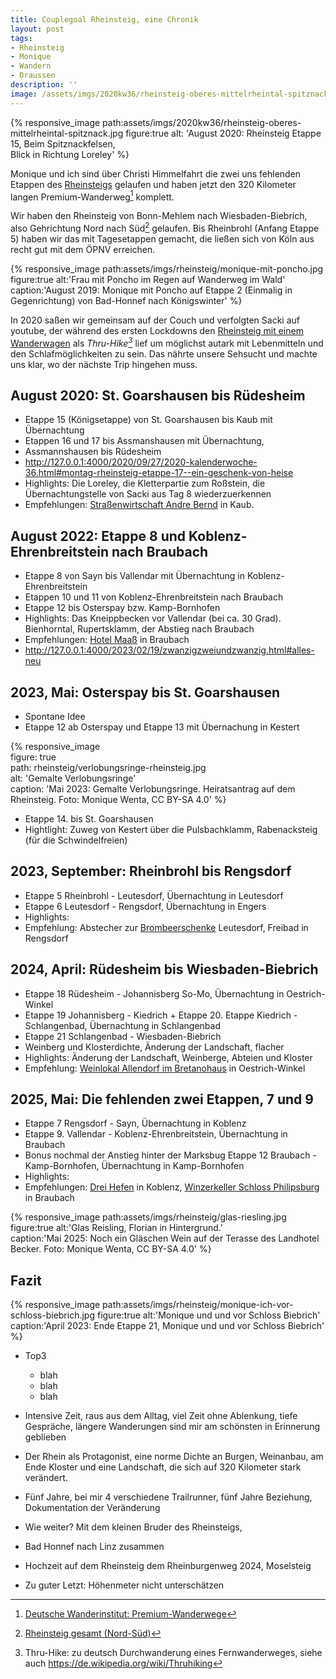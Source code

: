 ```yaml
---
title: Couplegoal Rheinsteig, eine Chronik
layout: post
tags:
- Rheinsteig
- Monique
- Wandern
- Draussen
description: ''
image: /assets/imgs/2020kw36/rheinsteig-oberes-mittelrheintal-spitznack.jpg
---
```

{% responsive_image path:assets/imgs/2020kw36/rheinsteig-oberes-mittelrheintal-spitznack.jpg
figure:true alt: 'August 2020: Rheinsteig Etappe 15, Beim Spitznackfelsen,             
Blick in Richtung Loreley' %}

Monique und ich sind über Christi Himmelfahrt die zwei uns fehlenden Etappen 
des [Rheinsteigs](/thema/rheinsteig/) gelaufen 
und haben jetzt den 320 Kilometer langen Premium-Wanderweg[^premium] komplett.

Wir haben den Rheinsteig von Bonn-Mehlem nach Wiesbaden-Biebrich, 
also Gehrichtung Nord nach Süd[^rns] gelaufen.
Bis Rheinbrohl (Anfang Etappe 5) haben wir das mit Tagesetappen gemacht, 
die ließen sich von Köln aus recht gut mit dem ÖPNV erreichen.

{% responsive_image path:assets/imgs/rheinsteig/monique-mit-poncho.jpg
figure:true alt:'Frau mit Poncho im Regen auf Wanderweg im Wald'
caption:'August 2019: Monique mit Poncho auf Etappe 2 (Einmalig in Gegenrichtung)
von Bad-Honnef nach Königswinter' %} 

In 2020 saßen wir gemeinsam auf der Couch  und verfolgten Sacki auf youtube,
der während des ersten Lockdowns den [Rheinsteig mit einem Wanderwagen](
https://www.youtube.com/watch?v=8epVsOrYHhc&list=PLiy-Kbpy168Ub_lkElGWevb431NbxZCkT)
als *Thru-Hike[^thru]* lief um möglichst autark mit Lebenmitteln 
und den Schlafmöglichkeiten zu sein. 
Das nährte unsere Sehsucht und machte uns klar, wo der nächste Trip hingehen muss. 

## August 2020: St. Goarshausen bis Rüdesheim

- Etappe 15 (Königsetappe) von St. Goarshausen bis Kaub mit Übernachtung
- Etappen 16 und 17 bis Assmanshausen mit Übernachtung, 
- Assmannshausen bis Rüdesheim
- <http://127.0.0.1:4000/2020/09/27/2020-kalenderwoche-36.html#montag-rheinsteig-etappe-17--ein-geschenk-von-heise>
- Highlights: Die Loreley, die Kletterpartie zum Roßstein,
die Übernachtungstelle von Sacki aus Tag 8 wiederzuerkennen
- Empfehlungen: [Straßenwirtschaft Andre Bernd](https://www.weingut-bernd.com/)
in Kaub.

## August 2022: Etappe 8 und Koblenz-Ehrenbreitstein nach Braubach

- Etappe 8 von Sayn bis Vallendar mit Übernachtung in Koblenz-Ehrenbreitstein
- Etappen 10 und 11 von Koblenz-Ehrenbreitstein nach Braubach
- Etappe 12 bis Osterspay bzw. Kamp-Bornhofen
- Highlights: Das Kneippbecken vor Vallendar (bei ca. 30 Grad). Bienhorntal, Rupertsklamm, der Abstieg nach Braubach
- Empfehlungen: [Hotel Maaß](https://www.hotelmaass.de/) in Braubach
- <http://127.0.0.1:4000/2023/02/19/zwanzigzweiundzwanzig.html#alles-neu>

## 2023, Mai: Osterspay bis St. Goarshausen

- Spontane Idee
- Etappe 12 ab Osterspay und Etappe 13 mit Übernachung in Kestert 

{% responsive_image                                                             
figure: true                                                                    
path: rheinsteig/verlobungsringe-rheinsteig.jpg                                       
alt: 'Gemalte Verlobungsringe'                                                  
caption: 'Mai 2023: Gemalte Verlobungsringe. Heiratsantrag auf dem Rheinsteig. 
Foto: Monique Wenta, CC BY-SA 4.0' %}

- Etappe 14. bis St. Goarshausen
- Hightlight: Zuweg von Kestert über die Pulsbachklamm, Rabenacksteig (für die Schwindelfreien)

## 2023, September: Rheinbrohl bis Rengsdorf

- Etappe 5 Rheinbrohl - Leutesdorf, Übernachtung in Leutesdorf
- Etappe 6 Leutesdorf - Rengsdorf, Übernachtung in Engers
- Highlights: 
- Empfehlung: Abstecher zur [Brombeerschenke](https://www.brombeerschenke.de/) Leutesdorf, 
Freibad in Rengsdorf

## 2024, April: Rüdesheim bis Wiesbaden-Biebrich

- Etappe 18 Rüdesheim - Johannisberg So-Mo, Übernachtung in Oestrich-Winkel 
- Etappe 19 Johannisberg - Kiedrich  + Etappe 20. Etappe Kiedrich - Schlangenbad, 
Übernachtung in Schlangenbad
- Etappe 21 Schlangenbad - Wiesbaden-Biebrich 
- Weinberg und Klosterdichte, Änderung der Landschaft, flacher
- Highlights: Änderung der Landschaft, Weinberge, Abteien und Kloster
- Empfehlung: [Weinlokal Allendorf im Bretanohaus](
https://allendorf.de/allendorf/brentanohaus/) in Oestrich-Winkel

## 2025, Mai: Die fehlenden zwei Etappen, 7 und 9

- Etappe 7 Rengsdorf - Sayn, Übernachtung in Koblenz
- Etappe 9. Vallendar - Koblenz-Ehrenbreitstein, Übernachtung in Braubach
- Bonus nochmal der Anstieg hinter der Marksbug Etappe 12 Braubach - Kamp-Bornhofen,
Übernachtung in Kamp-Bornhofen
- Highlights:
- Empfehlungen: [Drei Hefen](https://www.dreihefen.de/) in Koblenz, 
[Winzerkeller Schloss Philipsburg](https://winzerkeller-philippsburg.de/) in Braubach

{% responsive_image path:assets/imgs/rheinsteig/glas-riesling.jpg
figure:true alt:'Glas Reisling, Florian in Hintergrund.'                
caption:'Mai 2025: Noch ein Gläschen Wein auf der Terasse des Landhotel Becker. 
Foto: Monique Wenta, CC BY-SA 4.0' %}                           

## Fazit

{% responsive_image path:assets/imgs/rheinsteig/monique-ich-vor-schloss-biebrich.jpg
figure:true alt:'Monique und und vor Schloss Biebrich'                
caption:'April 2023: Ende Etappe 21, Monique und und vor Schloss Biebrich' %}                           

- Top3
  - blah
  - blah
  - blah

- Intensive Zeit, raus aus dem Alltag, viel Zeit ohne Ablenkung, tiefe Gespräche,
längere Wanderungen sind mir am schönsten in Erinnerung geblieben
- Der Rhein als Protagonist, eine norme Dichte an Burgen, Weinanbau, am Ende Kloster
und eine Landschaft, die sich auf 320 Kilometer stark verändert.
- Fünf Jahre, bei mir 4 verschiedene Trailrunner, fünf Jahre Beziehung, 
Dokumentation der Veränderung
- Wie weiter? Mit dem kleinen Bruder des Rheinsteigs, 
- Bad Honnef nach Linz zusammen
- Hochzeit auf dem Rheinsteig
dem Rheinburgenweg 2024, Moselsteig 
- Zu guter Letzt: Höhenmeter nicht unterschätzen

[^premium]: [Deutsche Wanderinstitut: Premium-Wanderwege](https://www.wanderinstitut.de/premiumwege/)
[^rns]: [Rheinsteig gesamt (Nord-Süd)](https://www.romantischer-rhein.de/a-rheinsteig-gesamt-nord-sued)
[^thru]: Thru-Hike: zu deutsch Durchwanderung eines Fernwanderweges, siehe auch <https://de.wikipedia.org/wiki/Thruhiking>
